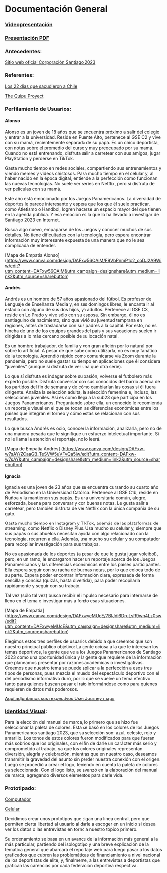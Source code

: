 # Documentación General

### [Videopresentación]()


### [Presentación PDF](https://acrobat.adobe.com/id/urn:aaid:sc:US:0d09dfda-c143-4363-b17f-b179f2d903a0)


### Antecedentes:

[Sitio web oficial Corporación Santiago 2023](https://santiago2023.org/es)


### Referentes:

[Los 22 días que sacudieron a Chile](https://especiales.latercera.com/22-dias-que-sacudieron-a-chile/)

[The Quipu Proyect](https://interactive.quipu-project.com/#/en/quipu/intro)


### Perfilamiento de Usuarios: 

#### Alonso 

Alonso es un joven de 18 años que se encuentra próximo a salir del colegio y entrar a la universidad. Reside en Puente Alto, pertenece al GSE C2 y vive con su mamá, recientemente separada de su papá. Es un chico deportista, con notas sobre el promedio del curso y muy preocupado por su mamá. Cuando no está entrenando, disfruta salir a carretear con sus amigos, jugar PlayStation y perderse en TikTok. 

Gasta mucho tiempo en redes sociales, compartiendo sus entrenamientos y viendo memes y videos chistosos. Pasa mucho tiempo en el celular y, al haber nacido en la época digital, entiende a la perfección como funcionan las nuevas tecnologías. No suele ver series en Netflix, pero sí disfruta de ver películas con su mamá. 

Este año está emocionado por los Juegos Panamericanos. La diversidad de deportes le parece interesante y espera que los que él suele practicar, como Atletismo o Handbol, logren hacerse un espacio mayor del que tienen en la agenda pública. Y esa emoción es la que lo ha llevado a investigar de Santiago 2023 en Internet. 

Busca algo nuevo, empaparse de los Juegos y conocer muchos de sus detalles. No tiene dificultades con la tecnología, pero espera encontrar información muy interesante expuesta de una manera que no le sea complicada de entender. 

[Mapa de Empatía Alonso] (https://www.canva.com/design/DAFxw56OAiM/F9VbPnmP1c2_coDJ2A9Wiw/edit?utm_content=DAFxw56OAiM&utm_campaign=designshare&utm_medium=link2&utm_source=sharebutton) 

 

#### Andrés 

Andrés es un hombre de 57 años apasionado del fútbol. Es profesor de Lenguaje de Enseñanza Media y, en sus domingos libres, le encanta ir al estadio con alguno de sus dos hijos, ya adultos. Pertenece al GSE C3, reside en Lo Prado y vive sólo con su esposa. Sin embargo, él no es santiaguino de nacimiento, sino que vivió su juventud temprana en regiones, antes de trasladarse con sus padres a la capital. Por esto, no es hincha de uno de los equipos grandes del país y sus vacaciones suelen ir dirigidas a lo más cercano posible de su locación natal. 

Es un hombre trabajador, de familia y con gran afición por lo natural por sobre lo artificial. A pesar de que sabe cómo utilizarla, no es muy fanático de la tecnología. Aprendió rápido como comunicarse vía Zoom durante la pandemia, pero no suele gastar su tiempo en aplicaciones que él considera “juveniles” (aunque sí disfruta de ver una que otra serie). 

Lo que sí disfruta es indagar sobre su pasión, volverse el futbolero más experto posible. Disfruta conversar con sus conocidos del barrio acerca de los partidos del fin de semana y de cómo cambiarían las cosas si él fuera dirigente. Analiza la selección adulta, la selección femenina e, incluso, las selecciones juveniles. Así es como llega a la sub23 que participa en los Juegos Panamericanos. Preguntando sobre ella, un conocido le recomienda un reportaje visual en el que se tocan las diferencias económicas entre los países que integran el torneo y cómo estas se relacionan con sus resultados. 

Lo que busca Andrés es ocio, conocer la información, analizarla, pero no de una manera pesada que le signifique un esfuerzo intelectual importante. Si no le llama la atención el reportaje, no lo leerá. 

[Mapa de Empatía Andrés] (https://www.canva.com/design/DAFxw-w7sAY/ZCaaGB_TeSVW5uVFvQa5iw/edit?utm_content=DAFxw-w7sAY&utm_campaign=designshare&utm_medium=link2&utm_source=sharebutton) 

 

#### Ignacia 

Ignacia es una joven de 23 años que se encuentra cursando su cuarto año de Periodismo en la Universidad Católica. Pertenece al GSE C1b, reside en Ñuñoa y la mantienen sus papás. Es una universitaria común, alegre, esforzada, buena para conversar y con buenas notas. Le gusta salir a carretear, pero también disfruta de ver Netflix con la única compañía de su gato. 

Gasta mucho tiempo en Instagram y TikTok, además de las plataformas de streaming, como Netflix o Disney Plus. Usa mucho su celular y, siempre que sus papás o sus abuelos necesitan ayuda con algo relacionado con la tecnología, recurren a ella. Además, usa mucho su celular y su computador para recopilar investigación para sus trabajos. 

No es apasionada de los deportes (a pesar de que le gusta jugar voleibol), pero, en un ramo, le encargaron hacer un reportaje acerca de los Juegos Panamericanos y las diferencias económicas entre los países participantes. Ella espera seguir con su racha de buenas notas, por lo que coloca todo de su parte. Espera poder encontrar información clara, expresada de forma sencilla y concisa (quizás, hasta divertida), para poder recopilarla rápidamente y seguir con su trabajo.  

Tal vez (sólo tal vez) busca recibir el impulso necesario para internarse de lleno en el tema e investigar más a fondo esas situaciones. 

[Mapa de Empatía] (https://www.canva.com/design/DAFxwyeMUcE/7BIJdl6DruLsR9wn4Lz0sw/edit?utm_content=DAFxwyeMUcE&utm_campaign=designshare&utm_medium=link2&utm_source=sharebutton) 

Elegimos estos tres perfiles de usuarios debido a que creemos que son nuestro principal público objetivo: La gente ociosa a la que le interesan los temas deportivos, la gente que ve a los Juegos Panamericanos de Santiago 2023 como una oportunidad única y la gente que requiere de la información que planeamos presentar por razones académicas o investigativas. Creemos que nuestro tema se puede aplicar a la perfección a esos tres tipos de personas, pues mezcla el mundo del espectáculo deportivo con el del periodismo informativo duro, por lo que se vuelve un tema efectivo tanto para quienes buscan pasar el rato informándose como para quienes requieren de datos más poderosos. 


[Aquí adjuntamos sus respectivos User Journey maps](https://uccl0-my.sharepoint.com/:f:/g/personal/agustn_monsalve_uc_cl/EqMMqjMi7QhNrz1mF8kl-SUByUPsvNeOxdY3pn3np_BBaQ?e=BI1Kjy)

 

### [Identidad Visual](https://acrobat.adobe.com/id/urn:aaid:sc:US:fde6c1bd-70d4-40bd-a96f-618b14254434):  

Para la elección del manual de marca, lo primero que se hizo fue seleccionar la paleta de colores. Esta se basó en los colores de los Juegos Panamericanos santiago 2023, que su selección son: azul, celeste, rojo y amarillo. Los tonos de estos colores fueron modificados para que fueran más sobrios que los originales, con el fin de darle un carácter más serio y comprometido al trabajo, ya que los colores originales representan diversión, alegría y celebración, mientras que en nuestro caso, deseamos transmitir la gravedad del asunto sin perder nuestra conexión con el origen. Luego se procedió a crear el logo, teniendo en cuenta la paleta de colores ya seleccionada. Con el logo listo, se avanzó en la elaboración del manual de marca, agregando diversos elementos para darle vida. 

 

### Prototipado: 

[Computador](https://share.balsamiq.com/c/4Jgb7hWuPPEN2rG6cFqHx9.png) 

[Celular](https://share.balsamiq.com/c/tgMPWapo9SoqY9ssVU75Hv.png) 

Decidimos crear unos prototipos que sigan una línea central, pero que permiten cierta libertad al usuario al darle a escoger en un inicio si desea ver los datos o las entrevistas en torno a nuestro tópico primero. 

Su ordenamiento se basa en un avance de la información más general a la más particular, partiendo del isologotipo y una breve explicación de la temática general que abarcará el reportaje web para luego pasar a los datos graficados que cubren las problemáticas de financiamiento a nivel nacional de los deportistas de elite, y, finalmente, a las entrevistas a deportistas que grafican las carencias por cada federación deportiva respectiva. 

 

 